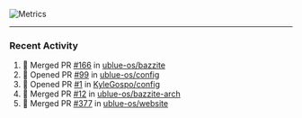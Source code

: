 ![Metrics](https://metrics.lecoq.io/KyleGospo?template=classic&base=header%2C%20activity%2C%20community%2C%20repositories%2C%20metadata&base.indepth=false&base.hireable=false&base.skip=false&config.timezone=America%2FLos_Angeles)

---
### Recent Activity
<!--START_SECTION:activity-->
1. 🎉 Merged PR [#166](https://github.com/ublue-os/bazzite/pull/166) in [ublue-os/bazzite](https://github.com/ublue-os/bazzite)
2. 💪 Opened PR [#99](https://github.com/ublue-os/config/pull/99) in [ublue-os/config](https://github.com/ublue-os/config)
3. 💪 Opened PR [#1](https://github.com/KyleGospo/config/pull/1) in [KyleGospo/config](https://github.com/KyleGospo/config)
4. 🎉 Merged PR [#12](https://github.com/ublue-os/bazzite-arch/pull/12) in [ublue-os/bazzite-arch](https://github.com/ublue-os/bazzite-arch)
5. 🎉 Merged PR [#377](https://github.com/ublue-os/website/pull/377) in [ublue-os/website](https://github.com/ublue-os/website)
<!--END_SECTION:activity-->
